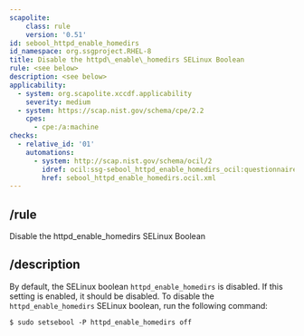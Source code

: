 ```yaml
---
scapolite:
    class: rule
    version: '0.51'
id: sebool_httpd_enable_homedirs
id_namespace: org.ssgproject.RHEL-8
title: Disable the httpd\_enable\_homedirs SELinux Boolean
rule: <see below>
description: <see below>
applicability:
  - system: org.scapolite.xccdf.applicability
    severity: medium
  - system: https://scap.nist.gov/schema/cpe/2.2
    cpes:
      - cpe:/a:machine
checks:
  - relative_id: '01'
    automations:
      - system: http://scap.nist.gov/schema/ocil/2
        idref: ocil:ssg-sebool_httpd_enable_homedirs_ocil:questionnaire:1
        href: sebool_httpd_enable_homedirs.ocil.xml
---
```



## /rule

Disable the httpd\_enable\_homedirs SELinux Boolean

## /description

By
default, the SELinux boolean `httpd_enable_homedirs` is disabled. If
this setting is enabled, it should be disabled. To disable the
`httpd_enable_homedirs` SELinux boolean, run the following command:

``` 
$ sudo setsebool -P httpd_enable_homedirs off
```
